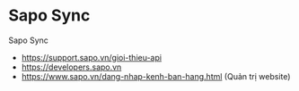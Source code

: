 # Sapo Sync

Sapo Sync

- https://support.sapo.vn/gioi-thieu-api
- https://developers.sapo.vn
- https://www.sapo.vn/dang-nhap-kenh-ban-hang.html (Quản trị website)